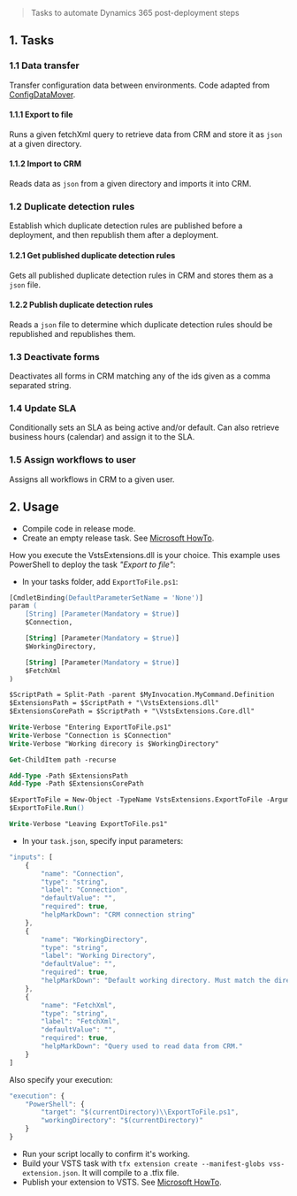 > Tasks to automate Dynamics 365 post-deployment steps

## 1. Tasks

### 1.1 Data transfer
Transfer configuration data between environments. Code adapted from [ConfigDataMover](https://github.com/lucasalexander/AlexanderDevelopment.ConfigDataMover).

#### 1.1.1 Export to file
Runs a given fetchXml query to retrieve data from CRM and store it as `json` at a given directory.

#### 1.1.2 Import to CRM
Reads data as `json` from a given directory and imports it into CRM.

### 1.2 Duplicate detection rules
Establish which duplicate detection rules are published before a deployment, and then republish them after a deployment.

#### 1.2.1 Get published duplicate detection rules
Gets all published duplicate detection rules in CRM and stores them as a `json` file.

#### 1.2.2 Publish duplicate detection rules
Reads a `json` file to determine which duplicate detection rules should be republished and republishes them.

### 1.3 Deactivate forms
Deactivates all forms in CRM matching any of the ids given as a comma separated string.

### 1.4 Update SLA
Conditionally sets an SLA as being active and/or default. Can also retrieve business hours (calendar) and assign it to the SLA.

### 1.5 Assign workflows to user
Assigns all workflows in CRM to a given user.

## 2. Usage

- Compile code in release mode.
- Create an empty release task. See [Microsoft HowTo](https://docs.microsoft.com/en-us/vsts/extend/develop/add-build-task).

How you execute the VstsExtensions.dll is your choice. This example uses PowerShell to deploy the task  _"Export to file"_:

- In your tasks folder, add `ExportToFile.ps1`:

```ps
[CmdletBinding(DefaultParameterSetName = 'None')]
param (
    [String] [Parameter(Mandatory = $true)] 
    $Connection,

    [String] [Parameter(Mandatory = $true)]
    $WorkingDirectory,

    [String] [Parameter(Mandatory = $true)]
    $FetchXml
)

$ScriptPath = Split-Path -parent $MyInvocation.MyCommand.Definition
$ExtensionsPath = $ScriptPath + "\VstsExtensions.dll"
$ExtensionsCorePath = $ScriptPath + "\VstsExtensions.Core.dll"

Write-Verbose "Entering ExportToFile.ps1"
Write-Verbose "Connection is $Connection"
Write-Verbose "Working direcory is $WorkingDirectory"

Get-ChildItem path -recurse

Add-Type -Path $ExtensionsPath
Add-Type -Path $ExtensionsCorePath

$ExportToFile = New-Object -TypeName VstsExtensions.ExportToFile -ArgumentList $Connection, $WorkingDirectory, $FetchXml
$ExportToFile.Run()

Write-Verbose "Leaving ExportToFile.ps1"
```

- In your `task.json`, specify input parameters:
```js
"inputs": [
    {
        "name": "Connection",
        "type": "string",
        "label": "Connection",
        "defaultValue": "",
        "required": true,
        "helpMarkDown": "CRM connection string"
    },
    {
        "name": "WorkingDirectory",
        "type": "string",
        "label": "Working Directory",
        "defaultValue": "",
        "required": true,
        "helpMarkDown": "Default working directory. Must match the directory used to read from when importing data to CRM."
    },
    {
        "name": "FetchXml",
        "type": "string",
        "label": "FetchXml",
        "defaultValue": "",
        "required": true,
        "helpMarkDown": "Query used to read data from CRM."
    }
]
```
Also specify your execution:
```js
"execution": {
    "PowerShell": {
        "target": "$(currentDirectory)\\ExportToFile.ps1",
        "workingDirectory": "$(currentDirectory)"
    }
}
```

- Run your script locally to confirm it's working.
- Build your VSTS task with `tfx extension create --manifest-globs vss-extension.json`. It will compile to a .tfix file.
- Publish your extension to VSTS. See [Microsoft HowTo](https://docs.microsoft.com/en-us/vsts/extend/publish/overview).
